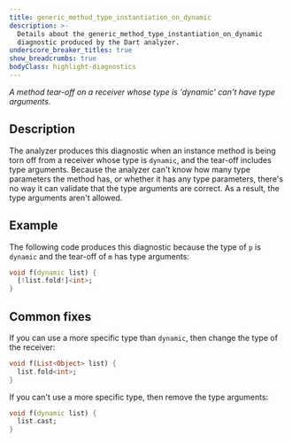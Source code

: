 ```yaml
---
title: generic_method_type_instantiation_on_dynamic
description: >-
  Details about the generic_method_type_instantiation_on_dynamic
  diagnostic produced by the Dart analyzer.
underscore_breaker_titles: true
show_breadcrumbs: true
bodyClass: highlight-diagnostics
---
```


_A method tear-off on a receiver whose type is 'dynamic' can't have type arguments._

## Description

The analyzer produces this diagnostic when an instance method is being torn
off from a receiver whose type is `dynamic`, and the tear-off includes type
arguments. Because the analyzer can't know how many type parameters the
method has, or whether it has any type parameters, there's no way it can
validate that the type arguments are correct. As a result, the type
arguments aren't allowed.

## Example

The following code produces this diagnostic because the type of `p` is
`dynamic` and the tear-off of `m` has type arguments:

```dart
void f(dynamic list) {
  [!list.fold!]<int>;
}
```

## Common fixes

If you can use a more specific type than `dynamic`, then change the type of
the receiver:

```dart
void f(List<Object> list) {
  list.fold<int>;
}
```

If you can't use a more specific type, then remove the type arguments:

```dart
void f(dynamic list) {
  list.cast;
}
```

